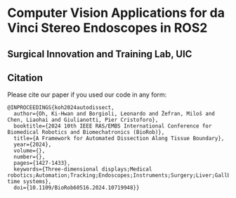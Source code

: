 # Computer Vision Applications for da Vinci Stereo Endoscopes in ROS2
## Surgical Innovation and Training Lab, UIC


## Citation

Please cite our paper if you used our code in any form: 
```
@INPROCEEDINGS{koh2024autodissect,
  author={Oh, Ki-Hwan and Borgioli, Leonardo and Žefran, Miloš and Chen, Liaohai and Giulianotti, Pier Cristoforo},
  booktitle={2024 10th IEEE RAS/EMBS International Conference for Biomedical Robotics and Biomechatronics (BioRob)}, 
  title={A Framework for Automated Dissection Along Tissue Boundary}, 
  year={2024},
  volume={},
  number={},
  pages={1427-1433},
  keywords={Three-dimensional displays;Medical robotics;Automation;Tracking;Endoscopes;Instruments;Surgery;Liver;Gallbladder;Real-time systems},
  doi={10.1109/BioRob60516.2024.10719948}}

```

